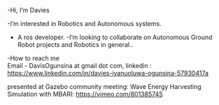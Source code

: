-Hi, I’m Davies 

-I’m interested in Robotics and Autonomous systems.
- A ros developer. 
-I’m looking to collaborate on Autonomous  Ground Robot projects and Robotics in general..

-How to reach me  
  Email - DavisOgunsina at gmail dot com,
  linkedin : https://www.linkedin.com/in/davies-iyanuoluwa-ogunsina-57930417a
 
 
 presented at Gazebo community  meeting: Wave Energy Harvesting Simulation with MBARI:
 https://vimeo.com/801385745
    
